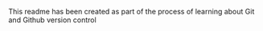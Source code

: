 This readme has been created as part of the process of learning about Git and Github version control